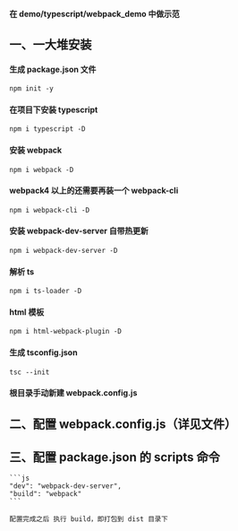 #### 在 demo/typescript/webpack_demo 中做示范

## 一、一大堆安装

#### 生成 package.json 文件

`npm init -y`

#### 在项目下安装 typescript

`npm i typescript -D`

#### 安装 webpack

`npm i webpack -D`

#### webpack4 以上的还需要再装一个 webpack-cli

`npm i webpack-cli -D`

#### 安装 webpack-dev-server 自带热更新

`npm i webpack-dev-server -D`

#### 解析 ts

`npm i ts-loader -D`

#### html 模板

`npm i html-webpack-plugin -D `

#### 生成 tsconfig.json

`tsc --init`

#### 根目录手动新建 webpack.config.js

## 二、配置 webpack.config.js（详见文件）

## 三、配置 package.json 的 scripts 命令

    ```js
    "dev": "webpack-dev-server",
    "build": "webpack"
    ```

    配置完成之后 执行 build，即打包到 dist 目录下
